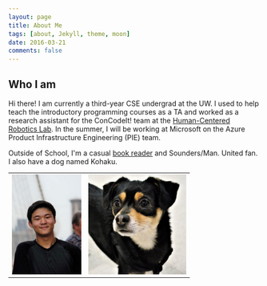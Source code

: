 ```yaml
---
layout: page
title: About Me
tags: [about, Jekyll, theme, moon]
date: 2016-03-21
comments: false
---
```

    
## Who I am

Hi there! I am currently a third-year CSE undergrad at the UW. I used to help teach the introductory programming courses as a TA and worked as a research assistant for the ConCodeIt! team at the <a href='https://hcrlab.cs.washington.edu/'>Human-Centered Robotics Lab</a>. In the summer, I will be working at Microsoft on the Azure Product Infrastructure Engineering (PIE) team.

Outside of School, I'm a casual <a href="https://www.goodreads.com/user/show/67088130-mino-nakura">book reader</a> and Sounders/Man. United fan. I also have a dog named Kohaku.


<table><tr>
<td> <img src="mino_nakurafan.jpg" alt="Drawing" style="height: 200px;"/> </td>
<td> <img src="kohaku.jpg" alt="Drawing" style="height: 200px;"/> </td>
</tr></table>
